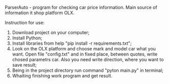 ParserAuto - program for checking car price information. Main source of information it shop platform OLX.

Instruction for use:
  1) Download project on your computer;
  2) Install Python;
  3) Install libraries from help "pip install -r requirements.txt";
  4) Look on the OLX platform and choose mark and model car what you want. Open file "config.txt" and in fixed place, between quotes, write chosed parametrs car.
     Also you need write direction, where you want to save result;
  5) Being in the project directory run command "pyton main.py" in terminal;
  6) Whaiting finishing work program and get result.
